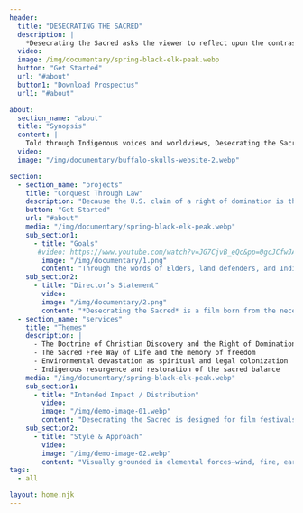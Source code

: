 ```yaml
---
header:
  title: "DESECRATING THE SACRED"
  description: | 
    *Desecrating the Sacred asks the viewer to reflect upon the contrast between the intense desire of homo sapiens to live free and the intense desire by powerful and influential people to deprive Free Peoples of their ability to live a sacred free way of life on their own lands by subjecting them to an imposed and ongoing *claim of a right of domination*.*
  video:  
  image: /img/documentary/spring-black-elk-peak.webp
  button: "Get Started"
  url: "#about"
  button1: "Download Prospectus"
  url1: "#about"

about:
  section_name: "about"
  title: "Synopsis"
  content: |
    Told through Indigenous voices and worldviews, Desecrating the Sacred exposes how the ideas and arguments contained in ancient Vatican documents were used as a blueprint to justify depriving the original nations and peoples of the western hemisphere of their sacred and free way of life. As a primary example, the movie examines how patterns of invasion and colonization carried over and maintained from the distant past continue to be used in U.S. federal Indian law and policy today. Ongoing patterns of storytelling and argumentation are used to deprive Native peoples termed &ldquo;Indigenous&rdquo; of an ability to live free from the U.S. claim of a right of domination.
  video: 
  image: "/img/documentary/buffalo-skulls-website-2.webp"

section:
  - section_name: "projects"
    title: "Conquest Through Law"
    description: "Because the U.S. claim of a right of domination is the basis of U.S. property law, that claimed right has resulted in and continues to result in human, environmental, and ecological devastation across this continent, throughout this western hemisphere, and on a planetary scale. From polluted lakes and desecrated mountains to rivers that were traditionally cherished and revered as living relatives, Desecrating the Sacred traces the deep historical roots of environmental devastation to the 'Sacred Right of Domination' claimed by the empires of Western Christendom, a claim which is still operational today in law, religion, and policy."
    button: "Get Started"
    url: "#about"
    media: "/img/documentary/spring-black-elk-peak.webp"
    sub_section1:
      - title: "Goals"
       #video: https://www.youtube.com/watch?v=JG7CjvB_eQc&pp=0gcJCfwJAYcqIYzv
        image: "/img/documentary/1.png"
        content: "Through the words of Elders, land defenders, and Indigenous scholars, the documentary reveals a profound contrast: the Sacred Free Way of Life—a spiritual relationship of reciprocity and respect for all beings—against the Claim of a Right of Domination, which turned living worlds into property and the Elements of Creation into commodities used to ruthlessly maximize profit. The movie raises another question: Is it possible for contemporary Native Peoples who remember that their Ancestors lived a Sacred Free Way of Life to liberate themselves from a centuries-old claim of a right of domination as they work to restore their languages, cultures, and spiritual and ceremonial and ecologically healthy traditions?"
    sub_section2:
      - title: "Director’s Statement"
        video: 
        image: "/img/documentary/2.png"
        content: "*Desecrating the Sacred* is a film born from the necessity of truth-telling. The earth is not a backdrop to human history—it is the first text, the first covenant. This documentary seeks to reframe environmental devastation as a moral and spiritual crisis rooted in the Doctrine of Discovery and its enduring legal and cultural echoes. By centering Indigenous knowledge systems and the lived experiences of nations who remember their freedom, the film calls viewers to witness both the depth of desecration and the resilience of renewal. The camera becomes a witness, not an observer, to the enduring relationship between people and the sacred land."
  - section_name: "services"
    title: "Themes"
    description: |
      - The Doctrine of Christian Discovery and the Right of Domination
      - The Sacred Free Way of Life and the memory of freedom
      - Environmental devastation as spiritual and legal colonization
      - Indigenous resurgence and restoration of the sacred balance
    media: "/img/documentary/spring-black-elk-peak.webp"
    sub_section1:
      - title: "Intended Impact / Distribution"
        video: 
        image: "/img/demo-image-01.webp"
        content: "Desecrating the Sacred is designed for film festivals, university screenings, and public humanities programming. The film aims to deepen public understanding of Indigenous sovereignty, the spiritual dimensions of environmental justice, and the ongoing consequences of colonial domination. Through partnerships with Indigenous organizations, educational institutions, and advocacy groups, the film will circulate widely as a catalyst for dialogue and change. Its ultimate goal is to inspire audiences to join efforts of restoration, protection, and re-sacralization of the natural world."
    sub_section2:
      - title: "Style & Approach"
        video: 
        image: "/img/demo-image-02.webp"
        content: "Visually grounded in elemental forces—wind, fire, earth, and water—the film juxtaposes archival imagery, on-the-ground footage, and Indigenous narration. It contrasts two horizons: from the deck of the ship, the colonizer’s gaze consecrating land for conquest; from the shore, the Indigenous perspective witnessing desecration. These dual vantage points embody the clash between domination and freedom, desecration and renewal."
tags:
  - all

layout: home.njk
---
```

